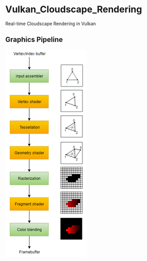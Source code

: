 # Vulkan_Cloudscape_Rendering
Real-time Cloudscape Rendering in Vulkan


## Graphics Pipeline
![](/images/SimplifiedPipeline.png)